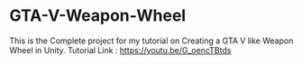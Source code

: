 # GTA-V-Weapon-Wheel
This is the Complete project for my tutorial on Creating a GTA V like Weapon Wheel in Unity. Tutorial Link : https://youtu.be/G_oencTBtds 
